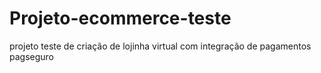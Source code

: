 # Projeto-ecommerce-teste
projeto teste de criação de lojinha virtual com integração de pagamentos pagseguro
